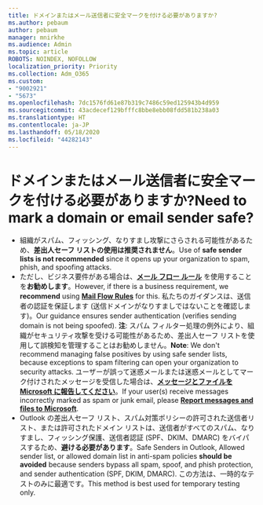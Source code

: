 ```yaml
---
title: ドメインまたはメール送信者に安全マークを付ける必要がありますか?
ms.author: pebaum
author: pebaum
manager: mnirkhe
ms.audience: Admin
ms.topic: article
ROBOTS: NOINDEX, NOFOLLOW
localization_priority: Priority
ms.collection: Adm_O365
ms.custom:
- "9002921"
- "5673"
ms.openlocfilehash: 7dc1576fd61e87b319c7486c59ed125943b4d959
ms.sourcegitcommit: 43acdecef129bfffc8bbe8ebb08fdd581b238a03
ms.translationtype: HT
ms.contentlocale: ja-JP
ms.lasthandoff: 05/18/2020
ms.locfileid: "44282143"
---
```

# <a name="need-to-mark-a-domain-or-email-sender-safe"></a><span data-ttu-id="2da8d-102">ドメインまたはメール送信者に安全マークを付ける必要がありますか?</span><span class="sxs-lookup"><span data-stu-id="2da8d-102">Need to mark a domain or email sender safe?</span></span>

- <span data-ttu-id="2da8d-103">組織がスパム、フィッシング、なりすまし攻撃にさらされる可能性があるため、**差出人セーフ リストの使用は推奨されません**。</span><span class="sxs-lookup"><span data-stu-id="2da8d-103">Use of **safe sender lists is not recommended** since it opens up your organization to spam, phish, and spoofing attacks.</span></span>
- <span data-ttu-id="2da8d-104">ただし、ビジネス要件がある場合は、**[メール フロー ルール](https://docs.microsoft.com/microsoft-365/security/office-365-security/create-safe-sender-lists-in-office-365?view=o365-worldwide#recommended-use-mail-flow-rules)** を使用することを**お勧めします**。</span><span class="sxs-lookup"><span data-stu-id="2da8d-104">However, if there is a business requirement, we **recommend** using **[Mail Flow Rules](https://docs.microsoft.com/microsoft-365/security/office-365-security/create-safe-sender-lists-in-office-365?view=o365-worldwide#recommended-use-mail-flow-rules)** for this.</span></span> <span data-ttu-id="2da8d-105">私たちのガイダンスは、送信者の認証を保証します (送信ドメインがなりすましではないことを確認します)。</span><span class="sxs-lookup"><span data-stu-id="2da8d-105">Our guidance ensures sender authentication (verifies sending domain is not being spoofed).</span></span> <span data-ttu-id="2da8d-106">**注**: スパム フィルター処理の例外により、組織がセキュリティ攻撃を受ける可能性があるため、差出人セーフ リストを使用して誤検知を管理することはお勧めしません。</span><span class="sxs-lookup"><span data-stu-id="2da8d-106">**Note**: We don't recommend managing false positives by using safe sender lists, because exceptions to spam filtering can open your organization to security attacks.</span></span> <span data-ttu-id="2da8d-107">ユーザーが誤って迷惑メールまたは迷惑メールとしてマーク付けされたメッセージを受信した場合は、**[メッセージとファイルを Microsoft に報告してください](https://protection.office.com/reportsubmission)**。</span><span class="sxs-lookup"><span data-stu-id="2da8d-107">If your user(s) receive messages incorrectly marked as spam or junk email, please **[Report messages and files to Microsoft](https://protection.office.com/reportsubmission)**.</span></span>
- <span data-ttu-id="2da8d-108">Outlook の差出人セーフ リスト、スパム対策ポリシーの許可された送信者リスト、または許可されたドメイン リストは、送信者がすべてのスパム、なりすまし、フィッシング保護、送信者認証 (SPF、DKIM、DMARC) をバイパスするため、**避ける必要があります**。</span><span class="sxs-lookup"><span data-stu-id="2da8d-108">Safe Senders in Outlook, Allowed sender list, or allowed domain list in anti-spam policies **should be avoided** because senders bypass all spam, spoof, and phish protection, and sender authentication (SPF, DKIM, DMARC).</span></span> <span data-ttu-id="2da8d-109">この方法は、一時的なテストのみに最適です。</span><span class="sxs-lookup"><span data-stu-id="2da8d-109">This method is best used for temporary testing only.</span></span>
